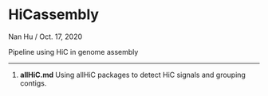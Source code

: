# HiCassembly
Nan Hu / Oct. 17, 2020

Pipeline using HiC in genome assembly 

---

1. **allHiC.md**  Using allHiC packages to detect HiC signals and grouping contigs.
